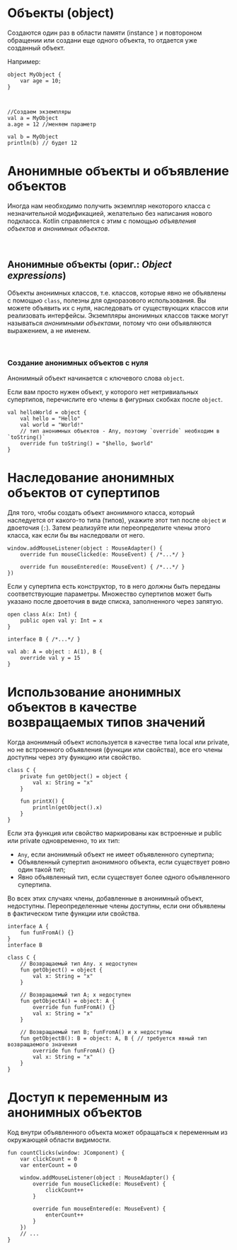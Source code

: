 <h1>Объекты (object)</h1>

<p>Создаются один раз в области памяти (instance ) и повтороном обращении или создани еще одного объекта, то отдается уже созданный объект. </p>

<p>Например: </p>

<pre><code>object MyObject {
    var age = 10;
}



//Создаем экземпляры
val a = MyObject
a.age = 12 //меняем параметр

val b = MyObject
println(b) // будет 12</code></pre>

<h1>Анонимные объекты и объявление объектов</h1>

<p>Иногда нам необходимо получить экземпляр некоторого класса с незначительной модификацией, желательно без написания нового подкласса. Kotlin справляется с этим с помощью <em>объявления объектов</em> и <em>анонимных объектов</em>.</p>

<p> </p>

<h2>Анонимные объекты (ориг.: <em>Object expressions</em>)</h2>

<p>Объекты анонимных классов, т.е. классов, которые явно не объявлены с помощью <code>class</code>, полезны для одноразового использования. Вы можете объявить их с нуля, наследовать от существующих классов или реализовать интерфейсы. Экземпляры анонимных классов также могут называться <em>анонимными объектами</em>, потому что они объявляются выражением, а не именем.</p>

<p> </p>

<h3>Создание анонимных объектов с нуля</h3>

<p>Анонимный объект начинается с ключевого слова <code>object</code>.</p>

<p>Если вам просто нужен объект, у которого нет нетривиальных супертипов, перечислите его члены в фигурных скобках после <code>object</code>.</p>

<pre><code>val helloWorld = object {
    val hello = "Hello"
    val world = "World!"
    // тип анонимных объектов - Any, поэтому `override` необходим в `toString()`
    override fun toString() = "$hello, $world"
}</code></pre>





<h1>Наследование анонимных объектов от супертипов</h1>

<p>Для того, чтобы создать объект анонимного класса, который наследуется от какого-то типа (типов), укажите этот тип после <code>object</code> и двоеточия (<code>:</code>). Затем реализуйте или переопределите члены этого класса, как если бы вы наследовали от него.</p>

<pre><code>window.addMouseListener(object : MouseAdapter() {
    override fun mouseClicked(e: MouseEvent) { /*...*/ }

    override fun mouseEntered(e: MouseEvent) { /*...*/ }
})
</code></pre>

<p>Если у супертипа есть конструктор, то в него должны быть переданы соответствующие параметры. Множество супертипов может быть указано после двоеточия в виде списка, заполненного через запятую.</p>

<pre><code>open class A(x: Int) {
    public open val y: Int = x
}

interface B { /*...*/ }

val ab: A = object : A(1), B {
    override val y = 15
}</code></pre>



<h1>Использование анонимных объектов в качестве возвращаемых типов значений</h1>

<p>Когда анонимный объект используется в качестве типа local или private, но не встроенного объявления (функции или свойства), все его члены доступны через эту функцию или свойство.</p>

<pre><code>class C {
    private fun getObject() = object {
        val x: String = "x"
    }

    fun printX() {
        println(getObject().x)
    }
}
</code></pre>

<p>Если эта функция или свойство маркированы как встроенные и public или private одновременно, то их тип:</p>

<ul>
	<li><code>Any</code>, если анонимный объект не имеет объявленного супертипа;</li>
	<li>Объявленный супертип анонимного объекта, если существует ровно один такой тип;</li>
	<li>Явно объявленный тип, если существует более одного объявленного супертипа.</li>
</ul>

<p>Во всех этих случаях члены, добавленные в анонимный объект, недоступны. Переопределенные члены доступны, если они объявлены в фактическом типе функции или свойства.</p>

<pre><code>interface A {
    fun funFromA() {}
}
interface B

class C {
    // Возвращаемый тип Any. x недоступен
    fun getObject() = object {
        val x: String = "x"
    }

    // Возвращаемый тип A; x недоступен
    fun getObjectA() = object: A {
        override fun funFromA() {}
        val x: String = "x"
    }

    // Возвращаемый тип B; funFromA() и x недоступны
    fun getObjectB(): B = object: A, B { // требуется явный тип возвращаемого значения
        override fun funFromA() {}
        val x: String = "x"
    }
}</code></pre>





<h1>Доступ к переменным из анонимных объектов</h1>

<p>Код внутри объявленного объекта может обращаться к переменным из окружающей области видимости.</p>

<pre><code>fun countClicks(window: JComponent) {
    var clickCount = 0
    var enterCount = 0

    window.addMouseListener(object : MouseAdapter() {
        override fun mouseClicked(e: MouseEvent) {
            clickCount++
        }

        override fun mouseEntered(e: MouseEvent) {
            enterCount++
        }
    })
    // ...
}</code></pre>